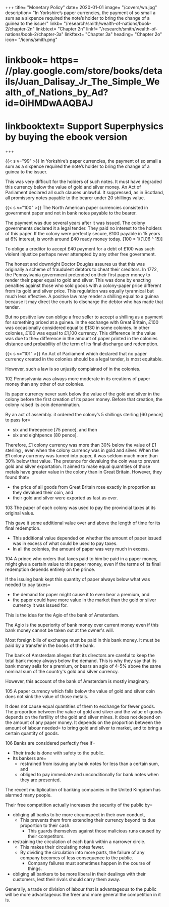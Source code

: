 
+++
title=  "Monetary Policy"
date=  2020-01-01
image=  "/covers/wn.jpg"
description=  "In Yorkshire’s paper currencies, the payment of so small a sum as a sixpence required the note’s holder to bring the change of a guinea to the issuer"
linkb=  "/research/smith/wealth-of-nations/book-2/chapter-2n"
linkbtext=  "Chapter 2n"
linkf=  "/research/smith/wealth-of-nations/book-2/chapter-3a"
linkftext=  "Chapter 3a"
heading=  "Chapter 2o"
icon=  "/icons/smith.png"
# linkbook=  https= //play.google.com/store/books/details/Juan_Dalisay_Jr_The_Simple_Wealth_of_Nations_by_Ad?id=0iHMDwAAQBAJ
# linkbooktext=  Support Superphysics by buying the ebook version
+++


{{< s v="99" >}} In Yorkshire’s paper currencies, the payment of so small a sum as a sixpence required the note’s holder to bring the change of a guinea to the issuer.

This was very difficult for the holders of such notes.
It must have degraded this currency below the value of gold and silver money.
An Act of Parliament declared all such clauses unlawful.
It suppressed, as in Scotland, all promissory notes payable to the bearer under 20 shillings value.


{{< s v="100" >}} The North American paper currencies consisted in government paper and not in bank notes payable to the bearer.

The payment was due several years after it was issued.
The colony governments declared it a legal tender.
They paid no interest to the holders of this paper.
If the colony were perfectly secure, £100 payable in 15 years at 6% interest, is worth around £40 ready money today. [100 * 1/(1.06 ^ 15)]

To oblige a creditor to accept £40 payment for a debt of £100 was such violent injustice perhaps never attempted by any other free government.

The honest and downright Doctor Douglas assures us that this was originally a scheme of fraudulent debtors to cheat their creditors.
In 1772, the Pennsylvania government pretended on their first paper money to render their paper equal to gold and silver.
This was done by enacting penalties against those who sold goods with a colony-paper price different from its gold and silver price.
This regulation was equally tyrannical but much less effective.
A positive law may render a shilling equal to a guinea because it may direct the courts to discharge the debtor who has made that tender.

But no positive law can oblige a free seller to accept a shilling as a payment for something priced at a guinea.
In the exchange with Great Britain, £100 was occasionally considered equal to £130 in some colonies.
In other colonies, £100 was equal to £1,100 currency.
This difference in the value was due to the= 
difference in the amount of paper printed in the colonies
distance and probability of the term of its final discharge and redemption.


{{< s v="101" >}} An Act of Parliament which declared that no paper currency created in the colonies should be a legal tender, is most equitable.

However, such a law is so unjustly complained of in the colonies.

102 Pennsylvania was always more moderate in its creations of paper money than any other of our colonies.

Its paper currency never sunk below the value of the gold and silver in the colony before the first creation of its paper money.
Before that creation, the colony raised its coin denomination.

By an act of assembly. it ordered the colony’s 5 shillings sterling [60 pence] to pass for= 
- six and threepence [75 pence], and then
- six and eightpence [80 pence].

Therefore, £1 colony currency was more than 30% below the value of £1 sterling , even when the colony currency was in gold and silver.
When the £1 colony currency was turned into paper, it was seldom much more than 30% below that value.
The pretence for devaluing the coin was to prevent gold and silver exportation.
It aimed to make equal quantities of those metals have greater value in the colony than in Great Britain.
However, they found that= 
- the price of all goods from Great Britain rose exactly in proportion as they devalued their coin, and
- their gold and silver were exported as fast as ever.


103 The paper of each colony was used to pay the provincial taxes at its original value.

This gave it some additional value over and above the length of time for its final redemption.
- This additional value depended on whether the amount of paper issued was in excess of what could be used to pay taxes.
- In all the colonies, the amount of paper was very much in excess.

104 A prince who orders that taxes paid to him be paid in a paper money, might give a certain value to this paper money, even if the terms of its final redemption depends entirely on the prince.

If the issuing bank kept this quantity of paper always below what was needed to pay taxes= 
- the demand for paper might cause it to even bear a premium, and
- the paper could have more value in the market than the gold or silver currency it was issued for.

This is the idea for the Agio of the bank of Amsterdam.

The Agio is the superiority of bank money over current money even if this bank money cannot be taken out at the owner's will.

Most foreign bills of exchange must be paid in this bank money. It must be paid by a transfer in the books of the bank.

The bank of Amsterdam alleges that its directors are careful to keep the total bank money always below the demand.
This is why they say that its bank money sells for a premium, or bears an agio of 4-5% above the same nominal sum of the country's gold and silver currency.

However, this account of the bank of Amsterdam is mostly imaginary.

105 A paper currency which falls below the value of gold and silver coin does not sink the value of those metals.

It does not cause equal quantities of them to exchange for fewer goods.
The proportion between the value of gold and silver and the value of goods depends on the fertility of the gold and silver mines.
It does not depend on the amount of any paper money.
It depends on the proportion between the amount of labour needed= 
to bring gold and silver to market, and
to bring a certain quantity of goods.

106 Banks are considered perfectly free if= 

- Their trade is done with safety to the public. 
- Its bankers are= 
	- restrained from issuing any bank notes for less than a certain sum, and
	- obliged to pay immediate and unconditionally for bank notes when they are presented.

The recent multiplication of banking companies in the United Kingdom has alarmed many people.

Their free competition actually increases the security of the public by= 
- obliging all banks to be more circumspect in their own conduct,
  - This prevents them from extending their currency beyond its due proportion to their cash.
	- This guards themselves against those malicious runs caused by their competitors.
- restraining the circulation of each bank within a narrower circle.
	- This makes their circulating notes fewer.
	- By dividing the circulation into more parts, the failure of any company becomes of less consequence to the public.
		- Company failures must sometimes happen in the course of things.
- obliging all bankers to be more liberal in their dealings with their customers, lest their rivals should carry them away.

Generally, a trade or division of labour that is advantageous to the public will be more advantageous the freer and more general the competition in it is.